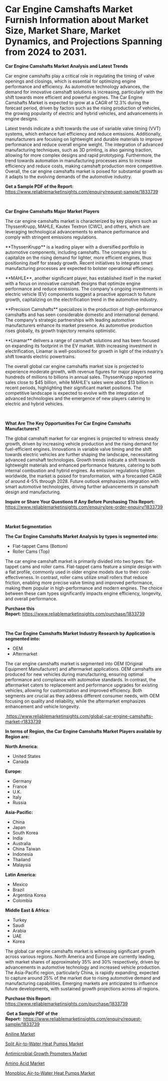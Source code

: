 <p><h1>Car Engine Camshafts Market Furnish Information about Market Size, Market Share, Market Dynamics, and Projections Spanning from 2024 to 2031.</h1></p><p><strong>Car Engine Camshafts Market Analysis and Latest Trends</strong></p>
<p><p>Car engine camshafts play a critical role in regulating the timing of valve openings and closings, which is essential for optimizing engine performance and efficiency. As automotive technology advances, the demand for innovative camshaft solutions is increasing, particularly with the shift towards more efficient and powerful engines. The Car Engine Camshafts Market is expected to grow at a CAGR of 12.3% during the forecast period, driven by factors such as the rising production of vehicles, the growing popularity of electric and hybrid vehicles, and advancements in engine designs.</p><p>Latest trends indicate a shift towards the use of variable valve timing (VVT) systems, which enhance fuel efficiency and reduce emissions. Additionally, manufacturers are focusing on lightweight and durable materials to improve performance and reduce overall engine weight. The integration of advanced manufacturing techniques, such as 3D printing, is also gaining traction, allowing for more complex designs and rapid prototyping. Furthermore, the trend towards automation in manufacturing processes aims to increase efficiency and reduce costs, making camshaft production more competitive. Overall, the car engine camshafts market is poised for substantial growth as it adapts to the evolving demands of the automotive industry.</p></p>
<p><strong>Get a Sample PDF of the Report:&nbsp;</strong> <a href="https://www.reliablemarketinsights.com/enquiry/request-sample/1833739?utm_campaign=1383&utm_medium=2&utm_source=Github&utm_content=ia&utm_term=17102024&utm_id=car-engine-camshafts">https://www.reliablemarketinsights.com/enquiry/request-sample/1833739</a></p>
<p>&nbsp;</p>
<p><strong>Car Engine Camshafts Major Market Players</strong></p>
<p><p>The car engine camshafts market is characterized by key players such as ThyssenKrupp, MAHLE, Kautex Textron (CWC), and others, which are leveraging technological advancements to enhance performance and comply with stringent emissions regulations.</p><p>**ThyssenKrupp** is a leading player with a diversified portfolio in automotive components, including camshafts. The company aims to capitalize on the rising demand for lighter, more efficient engines, thus positioning itself for steady growth. Recent initiatives to integrate smart manufacturing processes are expected to bolster operational efficiency.</p><p>**MAHLE**, another significant player, has established itself in the market with a focus on innovative camshaft designs that optimize engine performance and reduce emissions. The company's ongoing investments in electric vehicle (EV) components suggest a proactive approach to future growth, capitalizing on the electrification trend in the automotive industry.</p><p>**Precision Camshafts** specializes in the production of high-performance camshafts and has seen considerable domestic and international demand. The company's strategic partnerships with leading automotive manufacturers enhance its market presence. As automotive production rises globally, its growth trajectory remains optimistic.</p><p>**Linamar** delivers a range of camshaft solutions and has been focused on expanding its footprint in the EV market. With increasing investment in electrification, Linamar is well-positioned for growth in light of the industry's shift towards electric powertrains.</p><p>The overall global car engine camshafts market size is projected to experience moderate growth, with revenue figures for major players nearing hundreds of millions to billions in annual sales. ThyssenKrupp reported sales close to $45 billion, while MAHLE's sales were about $13 billion in recent periods, highlighting their significant market positions. The competitive landscape is expected to evolve with the integration of advanced technologies and the emergence of new players catering to electric and hybrid vehicles.</p></p>
<p>&nbsp;</p>
<p><strong>What Are The Key Opportunities For Car Engine Camshafts Manufacturers?</strong></p>
<p><p>The global camshaft market for car engines is projected to witness steady growth, driven by increasing vehicle production and the rising demand for fuel-efficient engines. Innovations in variable valve timing and the shift towards electric vehicles are further shaping the landscape, necessitating advanced camshaft technologies. Growth trends indicate a shift towards lightweight materials and enhanced performance features, catering to both internal combustion and hybrid engines. As emission regulations tighten worldwide, the market is poised for transformation, with a forecasted CAGR of around 4-5% through 2028. Future outlook emphasizes integration with smart automotive technologies, driving further advancements in camshaft design and manufacturing.</p></p>
<p><strong>Inquire or Share Your Questions If Any Before Purchasing This Report:</strong> <a href="https://www.reliablemarketinsights.com/enquiry/pre-order-enquiry/1833739?utm_campaign=1383&utm_medium=2&utm_source=Github&utm_content=ia&utm_term=17102024&utm_id=car-engine-camshafts">https://www.reliablemarketinsights.com/enquiry/pre-order-enquiry/1833739</a></p>
<p>&nbsp;</p>
<p><strong>Market Segmentation</strong></p>
<p><strong>The Car Engine Camshafts Market Analysis by types is segmented into:</strong></p>
<p><ul><li>Flat-tappet Cams (Bottom)</li><li>Roller Cams (Top)</li></ul></p>
<p><p>The car engine camshaft market is primarily divided into two types: flat-tappet cams and roller cams. Flat-tappet cams feature a simple design with a flat profile, commonly used in older engine models due to their cost-effectiveness. In contrast, roller cams utilize small rollers that reduce friction, enabling more precise valve timing and improved performance, making them popular in high-performance and modern engines. The choice between these cam types significantly impacts engine efficiency, longevity, and overall performance.</p></p>
<p><strong>Purchase this Report:&nbsp;</strong><a href="https://www.reliablemarketinsights.com/purchase/1833739?utm_campaign=1383&utm_medium=2&utm_source=Github&utm_content=ia&utm_term=17102024&utm_id=car-engine-camshafts">https://www.reliablemarketinsights.com/purchase/1833739</a></p>
<p>&nbsp;</p>
<p><strong>The Car Engine Camshafts Market Industry Research by Application is segmented into:</strong></p>
<p><ul><li>OEM</li><li>Aftermarket</li></ul></p>
<p><p>The car engine camshafts market is segmented into OEM (Original Equipment Manufacturer) and aftermarket applications. OEM camshafts are produced for new vehicles during manufacturing, ensuring optimal performance and compliance with automotive standards. In contrast, the aftermarket caters to replacement and performance upgrades for existing vehicles, allowing for customization and improved efficiency. Both segments are crucial as they address different consumer needs, with OEM focusing on quality and reliability, while the aftermarket emphasizes enhancement and vehicle longevity.</p></p>
<p><a href="https://www.reliablemarketinsights.com/global-car-engine-camshafts-market-r1833739?utm_campaign=1383&utm_medium=2&utm_source=Github&utm_content=ia&utm_term=17102024&utm_id=car-engine-camshafts">&nbsp;https://www.reliablemarketinsights.com/global-car-engine-camshafts-market-r1833739</a></p>
<p><strong>In terms of Region, the Car Engine Camshafts Market Players available by Region are:</strong></p>
<p>
    <p> <strong> North America: </strong>
        <ul>
            <li>United States</li>
            <li>Canada</li>
        </ul>
        </p> 
    <p> <strong> Europe: </strong>
        <ul>
            <li>Germany</li>
            <li>France</li>
            <li>U.K.</li>
            <li>Italy</li>
            <li>Russia</li>
        </ul>
        </p> 
    <p> <strong> Asia-Pacific: </strong>
        <ul>
            <li>China</li>
            <li>Japan</li>
            <li>South Korea</li>
            <li>India</li>
            <li>Australia</li>
            <li>China Taiwan</li>
            <li>Indonesia</li>
            <li>Thailand</li>
            <li>Malaysia</li>
        </ul>
        </p> 
    <p> <strong> Latin America: </strong>
        <ul>
            <li>Mexico</li>
            <li>Brazil</li>
            <li>Argentina Korea</li>
            <li>Colombia</li>
        </ul>
        </p> 
    <p> <strong> Middle East & Africa: </strong>
        <ul>
            <li>Turkey</li>
            <li>Saudi</li>
            <li>Arabia</li>
            <li>UAE</li>
            <li>Korea</li>
        </ul>
    </p>
    </p>
<p><p>The global car engine camshafts market is witnessing significant growth across various regions. North America and Europe are currently leading, with market shares of approximately 35% and 30% respectively, driven by advancements in automotive technology and increased vehicle production. The Asia-Pacific region, particularly China, is rapidly expanding, expected to capture around 25% of the market due to rising automotive demand and manufacturing capabilities. Emerging markets are anticipated to influence future developments, with sustained growth projections across all regions.</p></p>
<p><strong>Purchase this Report: </strong><a href="https://www.reliablemarketinsights.com/purchase/1833739?utm_campaign=1383&utm_medium=2&utm_source=Github&utm_content=ia&utm_term=17102024&utm_id=car-engine-camshafts">https://www.reliablemarketinsights.com/purchase/1833739</a></p>
<p>&nbsp;<strong>Get a Sample PDF of the Report:&nbsp;&nbsp;</strong><a href="https://www.reliablemarketinsights.com/enquiry/request-sample/1833739?utm_campaign=1383&utm_medium=2&utm_source=Github&utm_content=ia&utm_term=17102024&utm_id=car-engine-camshafts">https://www.reliablemarketinsights.com/enquiry/request-sample/1833739</a></p>
<p><strong></strong></p>
<p><p><a href="https://www.linkedin.com/pulse/aniline-industry-sector-market-dynamics-future-scenarios-2024-qogdf?utm_campaign=1383&utm_medium=2&utm_source=Github&utm_content=ia&utm_term=17102024&utm_id=car-engine-camshafts">Aniline Market</a></p><p><a href="https://github.com/RickHolmes3/Market-Research-Report-List-7/blob/main/split-air-to-water-heat-pumps-market.md?utm_campaign=1383&utm_medium=2&utm_source=Github&utm_content=ia&utm_term=17102024&utm_id=car-engine-camshafts">Split Air-to-Water Heat Pumps Market</a></p><p><a href="https://www.linkedin.com/pulse/regional-adaptations-global-antimicrobial-growth-promoters-mqn0f?utm_campaign=1383&utm_medium=2&utm_source=Github&utm_content=ia&utm_term=17102024&utm_id=car-engine-camshafts">Antimicrobial Growth Promoters Market</a></p><p><a href="https://www.linkedin.com/pulse/market-leaders-laggards-global-amino-acid-trends-forecast-uiiuf?utm_campaign=1383&utm_medium=2&utm_source=Github&utm_content=ia&utm_term=17102024&utm_id=car-engine-camshafts">Amino Acid Market</a></p><p><a href="https://github.com/anselmp21u/Market-Research-Report-List-1/blob/main/monobloc-air-to-water-heat-pumps-market.md?utm_campaign=1383&utm_medium=2&utm_source=Github&utm_content=ia&utm_term=17102024&utm_id=car-engine-camshafts">Monobloc Air-to-Water Heat Pumps Market</a></p></p>